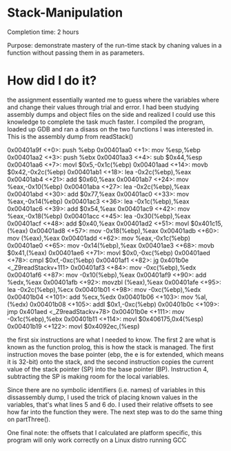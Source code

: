 # Stack-Manipulation

Completion time: 2 hours

Purpose: demonstrate mastery of the run-time stack by chaning values in a function without passing them in as parameters.

# How did I do it?
the assignment essentially wanted me to guess where the variables where and change their values through trial and error.  I had been studying
assembly dumps and object files on the side and realized I could use this knowledge to complete the task much faster.  I compiled the program,
loaded up GDB and ran a disass on the two functions I was interested in.  This is the assembly dump from readStack()

   0x00401a9f <+0>:     push   %ebp
   0x00401aa0 <+1>:     mov    %esp,%ebp
   0x00401aa2 <+3>:     push   %ebx
   0x00401aa3 <+4>:     sub    $0x44,%esp
   0x00401aa6 <+7>:     movl   $0x5,-0x1c(%ebp)
   0x00401aad <+14>:    movb   $0x42,-0x2c(%ebp)
   0x00401ab1 <+18>:    lea    -0x2c(%ebp),%eax
   0x00401ab4 <+21>:    add    $0x60,%eax
   0x00401ab7 <+24>:    mov    %eax,-0x10(%ebp)
   0x00401aba <+27>:    lea    -0x2c(%ebp),%eax
   0x00401abd <+30>:    add    $0x77,%eax
   0x00401ac0 <+33>:    mov    %eax,-0x14(%ebp)
   0x00401ac3 <+36>:    lea    -0x1c(%ebp),%eax
   0x00401ac6 <+39>:    add    $0x54,%eax
   0x00401ac9 <+42>:    mov    %eax,-0x18(%ebp)
   0x00401acc <+45>:    lea    -0x30(%ebp),%eax
   0x00401acf <+48>:    add    $0x40,%eax
   0x00401ad2 <+51>:    movl   $0x401c15,(%eax)
   0x00401ad8 <+57>:    mov    -0x18(%ebp),%eax
   0x00401adb <+60>:    mov    (%eax),%eax
   0x00401add <+62>:    mov    %eax,-0x1c(%ebp)
   0x00401ae0 <+65>:    mov    -0x14(%ebp),%eax
   0x00401ae3 <+68>:    movb   $0x41,(%eax)
   0x00401ae6 <+71>:    movl   $0x0,-0xc(%ebp)
   0x00401aed <+78>:    cmpl   $0xf,-0xc(%ebp)
   0x00401af1 <+82>:    jg     0x401b0e <_Z9readStackv+111>
   0x00401af3 <+84>:    mov    -0xc(%ebp),%edx
   0x00401af6 <+87>:    mov    -0x10(%ebp),%eax
   0x00401af9 <+90>:    add    %edx,%eax
   0x00401afb <+92>:    movzbl (%eax),%eax
   0x00401afe <+95>:    lea    -0x2c(%ebp),%ecx
   0x00401b01 <+98>:    mov    -0xc(%ebp),%edx
   0x00401b04 <+101>:   add    %ecx,%edx
   0x00401b06 <+103>:   mov    %al,(%edx)
   0x00401b08 <+105>:   addl   $0x1,-0xc(%ebp)
   0x00401b0c <+109>:   jmp    0x401aed <_Z9readStackv+78>
   0x00401b0e <+111>:   mov    -0x1c(%ebp),%ebx
   0x00401b11 <+114>:   movl   $0x406175,0x4(%esp)
   0x00401b19 <+122>:   movl   $0x4092ec,(%esp)
   
   the first six instructions are what I needed to know. The first 2 are what is known as the function prolog, this is how the stack
   is managed.  The first instruction moves the base pointer (ebp, the e is for extended, which means it is 32-bit) onto the stack, and
   the second instruction copies the current value of the stack pointer (SP) into the base pointer (BP).  Instruction 4, subtracting the SP
   is making room for the local variables.  
   
   Since there are no symbolic identifiers (i.e. names) of variables in this dissassembly dump, I used the trick of placing known values in
   the variables, that's what lines 5 and 6 do.  I used their relative offsets to see how far into the function they were.  The next step
   was to do the same thing on partThree().
   
   One final note: the offsets that I calculated are platform specific, this program will only work correctly on a Linux distro running GCC
